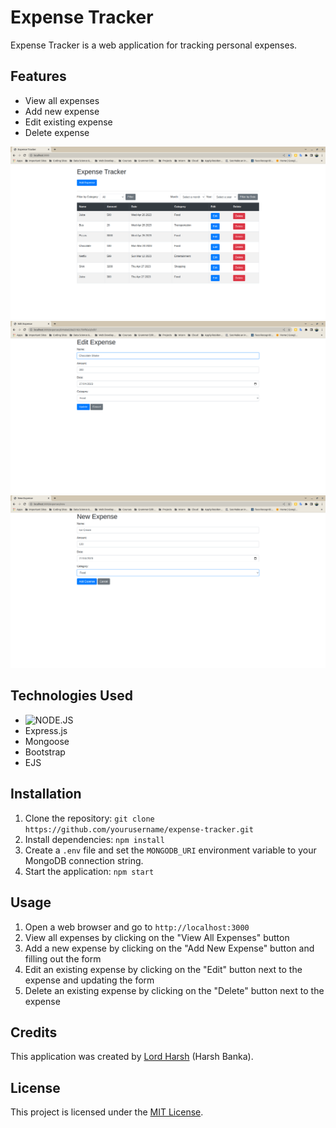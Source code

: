 # Expense Tracker

Expense Tracker is a web application for tracking personal expenses.

## Features

- View all expenses
- Add new expense
- Edit existing expense
- Delete expense

![Home Page](/images/homepage.png)
![Edit Expense Page](/images/edit.png)
![New Expense Page](/images/new.png)

## Technologies Used

- ![NODE.JS](https://img.shields.io/badge/Node.js-43853D?style=for-the-badge&logo=node.js&logoColor=white)
- Express.js
- Mongoose
- Bootstrap
- EJS

## Installation

1. Clone the repository: `git clone https://github.com/yourusername/expense-tracker.git`
2. Install dependencies: `npm install`
3. Create a `.env` file and set the `MONGODB_URI` environment variable to your MongoDB connection string.
4. Start the application: `npm start`

## Usage

1. Open a web browser and go to `http://localhost:3000`
2. View all expenses by clicking on the "View All Expenses" button
3. Add a new expense by clicking on the "Add New Expense" button and filling out the form
4. Edit an existing expense by clicking on the "Edit" button next to the expense and updating the form
5. Delete an existing expense by clicking on the "Delete" button next to the expense

## Credits

This application was created by [Lord Harsh](https://github.com/LordHarsh) (Harsh Banka).

## License

This project is licensed under the [MIT License](https://opensource.org/licenses/MIT).
